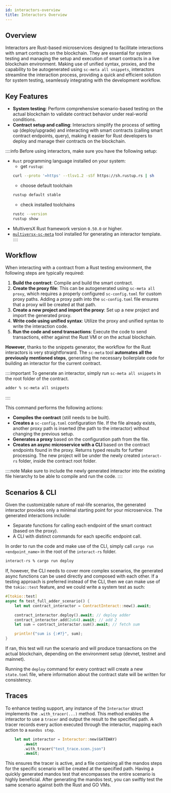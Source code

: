 ```yaml
---
id: interactors-overview
title: Interactors Overview
---
```


[comment]: # (mx-abstract)

## Overview

Interactors are Rust-based microservices designed to facilitate interactions with smart contracts on the blockchain. They are essential for system testing and managing the setup and execution of smart contracts in a live blockchain environment. Making use of unified syntax, proxies, and the capability to be autogenerated using `sc-meta all snippets`, interactors streamline the interaction process, providing a quick and efficient solution for system testing, seamlessly integrating with the development workflow.

[comment]: # (mx-context-auto)

## Key Features

- **System testing**: Perform comprehensive scenario-based testing on the actual blockchain to validate contract behavior under real-world conditions.
- **Contract setup and calling**: Interactors simplify the process of setting up (deploy/upgrade) and interacting with smart contracts (calling smart contract endpoints, query), making it easier for Rust developers to deploy and manage their contracts on the blockchain.

::::info
Before using interactors, make sure you have the following setup:

- `Rust` programming language installed on your system:
    - get `rustup`: 
    ```bash
    curl --proto '=https' --tlsv1.2 -sSf https://sh.rustup.rs | sh
    ```
    - choose default toolchain
    ```bash
    rustup default stable
    ```
    - check installed toolchains
    ```bash
    rustc --version
    rustup show
    ```
- MultiversX Rust framework version `0.50.0` or higher.
- [`multiversx-sc-meta`](/developers/meta/sc-meta) tool installed for generating an interactor template.
::::

[comment]: # (mx-context-auto)

## Workflow

When interacting with a contract from a Rust testing environment, the following steps are typically required:

1. **Build the contract**: Compile and build the smart contract.
2. **Create the proxy file**: This can be autogenerated using `sc-meta all proxy`, which requires a properly configured `sc-config.toml` for custom proxy paths. Adding a proxy path into the `sc-config.toml` file ensures that a proxy will be created at that path.
3. **Create a new project and import the proxy**: Set up a new project and import the generated proxy.
4. **Write code using unified syntax**: Utilize the proxy and unified syntax to write the interaction code.
5. **Run the code and send transactions**: Execute the code to send transactions, either against the Rust VM or on the actual blockchain.


**However**, thanks to the snippets generator, the workflow for the Rust interactors is very straightforward. The `sc-meta` tool **automates all the previously mentioned steps**, generating the necessary boilerplate code for building an interactor for the current contract. 


::::important
To generate an interactor, simply run `sc-meta all snippets` in the root folder of the contract. 

```bash
adder % sc-meta all snippets
```
::::

This command performs the following actions:
- **Compiles the contract** (still needs to be built).
- **Creates a** `sc-config.toml` configuration file. If the file already exists, another proxy path is inserted (the path to the interactor) without changing the previous setup.
- **Generates a proxy** based on the configuration path from the file.
- **Creates an async microservice with a CLI** based on the contract endpoints found in the proxy. Returns typed results for further processing. The new project will be under the newly created `interact-rs` folder, inside the contract root folder.

::::note
Make sure to include the newly generated interactor into the existing file hierarchy to be able to compile and run the code.
::::

[comment]: # (mx-context-auto)

## Scenarios & CLI

Given the customizable nature of real-life scenarios, the generated interactor provides only a minimal starting point for your microservice. 
The generated interactions include:
- Separate functions for calling each endpoint of the smart contract (based on the proxy).
- A CLI with distinct commands for each specific endpoint call.

In order to run the code and make use of the CLI, simply call `cargo run <endpoint_name>` in the root of the `interact-rs` folder.

```bash
interact-rs % cargo run deploy
```

If, however, the CLI needs to cover more complex scenarios, the generated async functions can be used directly and composed with each other. If a testing approach is preferred instead of the CLI, then we can make use of the `tokio::test` feature, and we could write a system test as such:

```rust title=interact.rs
#[tokio::test]
async fn test_full_adder_scenario() {
    let mut contract_interactor = ContractInteract::new().await;

    contract_interactor.deploy().await; // deploy adder
    contract_interactor.add(2u64).await; // add 2
    let sum = contract_interactor.sum().await; // fetch sum

    println!("sum is {:#?}", sum);
}
```

If ran, this test will run the scenario and will produce transactions on the actual blockchain, depending on the environment setup (devnet, testnet and mainnet).

Running the `deploy` command for every contract will create a new `state.toml` file, where information about the contract state will be written for consistency.

[comment]: # (mx-context-auto)

## Traces 

To enhance testing support, any instance of the `Interactor` struct implements the `.with_tracer(...)` method. This method enables the interactor to use a `tracer` and output the result to the specified path. A tracer records every action executed through the interactor, mapping each action to a `mandos step`.

```rust title=interact.rs
    let mut interactor = Interactor::new(GATEWAY)
        .await
        .with_tracer("test_trace.scen.json")
        .await;
```

This ensures the tracer is active, and a file containing all the mandos steps for the specific scenario will be created at the specified path. Having a quickly generated mandos test that encompasses the entire scenario is highly beneficial. After generating the mandos test, you can swiftly test the same scenario against both the Rust and GO VMs.